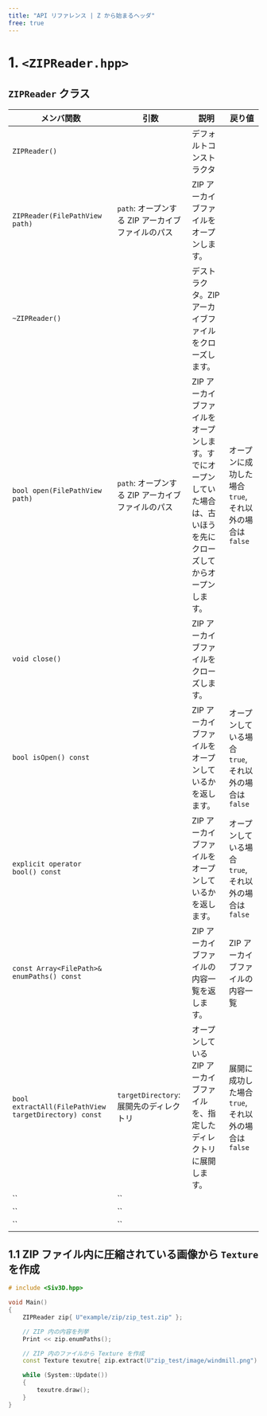 ```yaml
---
title: "API リファレンス | Z から始まるヘッダ"
free: true
---
```


# 1. `<ZIPReader.hpp>`

## `ZIPReader` クラス

| メンバ関数 | 引数 | 説明 | 戻り値 |
|--|--|--|--|
|`ZIPReader()`||デフォルトコンストラクタ||
|`ZIPReader(FilePathView path)`|`path`: オープンする ZIP アーカイブファイルのパス|ZIP アーカイブファイルをオープンします。||
|`~ZIPReader()`||デストラクタ。ZIP アーカイブファイルをクローズします。||
|`bool open(FilePathView path)`|`path`: オープンする ZIP アーカイブファイルのパス|ZIP アーカイブファイルをオープンします。すでにオープンしていた場合は、古いほうを先にクローズしてからオープンします。|オープンに成功した場合 `true`, それ以外の場合は `false`|
|`void close()`||ZIP アーカイブファイルをクローズします。||
|`bool isOpen() const`||ZIP アーカイブファイルをオープンしているかを返します。|オープンしている場合 `true`, それ以外の場合は `false`|
|`explicit operator bool() const`||ZIP アーカイブファイルをオープンしているかを返します。|オープンしている場合 `true`, それ以外の場合は `false`|
|`const Array<FilePath>& enumPaths() const`||ZIP アーカイブファイルの内容一覧を返します。|ZIP アーカイブファイルの内容一覧|
|`bool extractAll(FilePathView targetDirectory) const`|`targetDirectory`: 展開先のディレクトリ|オープンしている ZIP アーカイブファイルを、指定したディレクトリに展開します。|展開に成功した場合 `true`, それ以外の場合は `false`|
|``|``|||
|``|``|||
|``|``|||


## 1.1 ZIP ファイル内に圧縮されている画像から `Texture` を作成

```cpp
# include <Siv3D.hpp>

void Main()
{
	ZIPReader zip{ U"example/zip/zip_test.zip" };

	// ZIP 内の内容を列挙
	Print << zip.enumPaths();

	// ZIP 内のファイルから Texture を作成
	const Texture texutre{ zip.extract(U"zip_test/image/windmill.png") };

	while (System::Update())
	{
		texutre.draw();
	}
}
```
